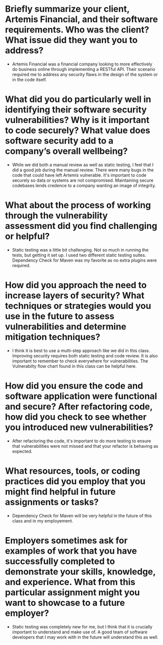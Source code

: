 # Briefly summarize your client, Artemis Financial, and their software requirements. Who was the client? What issue did they want you to address?
 - Artemis Financial was a financial company looking to more effectively do business online through implementing a RESTful API. Their scenario required me to address any security flaws in the design of the system or in the code itself.
# What did you do particularly well in identifying their software security vulnerabilities? Why is it important to code securely? What value does software security add to a company’s overall wellbeing?
 - While we did both a manual review as well as static testing, I feel that I did a good job during the manual review. There were many bugs in the code that could have left Artemis vulnerable. It's important to code securely so data or systems are not compromised. Maintaining secure codebases lends credence to a company wanting an image of integrity.
# What about the process of working through the vulnerability assessment did you find challenging or helpful?
 - Static testing was a little bit challenging. Not so much in running the tests, but getting it set up. I used two different static testing suites. Dependency Check for Maven was my favorite as no extra plugins were required.
# How did you approach the need to increase layers of security? What techniques or strategies would you use in the future to assess vulnerabilities and determine mitigation techniques?
 - I think it is best to use a multi-step approach like we did in this class. Improving security requires both static testing and code review. It is also important to remember to check everywhere for vulnerabilities. The Vulnerabilty flow chart found in this class can be helpful here.
# How did you ensure the code and software application were functional and secure? After refactoring code, how did you check to see whether you introduced new vulnerabilities?
 - After refactoring the code, it's important to do more testing to ensure that vulnerabilities were not missed and that your refactor is behaving as expected.
# What resources, tools, or coding practices did you employ that you might find helpful in future assignments or tasks?
 - Dependency Check for Maven will be very helpful in the future of this class and in my employement. 
# Employers sometimes ask for examples of work that you have successfully completed to demonstrate your skills, knowledge, and experience. What from this particular assignment might you want to showcase to a future employer?
 - Static testing was completely new for me, but I think that it is crucially important to understand and make use of. A good team of software developers that I may work with in the future will understand this as well.